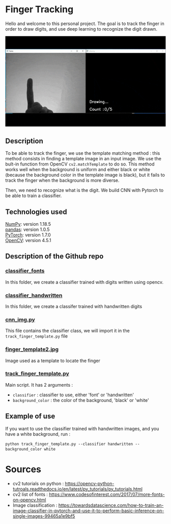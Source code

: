 # Finger Tracking

Hello and welcome to this personal project. The goal is to track the finger in order to draw digits, and use deep learning to recognize the digit drawn. 

<p align="center">
  <img src="demo.gif" alt="animated" />
</p>


## Description

To be able to track the finger, we use the template matching method : this method consists in finding a template image in an input image. We use the bult-in function from OpenCV `cv2.matchTemplate` to do so. This method works well when the background is uniform and either black or white (because the background color in the template image is black), but it fails to track the finger when the background is more diverse.

Then, we need to recognize what is the digit. We build CNN with Pytorch to be able to train a classifier.

## Technologies used

[NumPy](https://numpy.org/): version 1.18.5<br/>
[pandas](https://pandas.pydata.org/): version 1.0.5<br/>
[PyTorch](https://pytorch.org/): version 1.7.0  <br/>
[OpenCV](https://opencv.org/): version 4.5.1


## Description of the Github repo

### [classifier_fonts](classifier_fonts/)

In this folder, we create a classifier trained with digits written using opencv.

### [classifier_handwritten](classifier_handwritten/)

In this folder, we create a classifer trained with handwritten digits

### [cnn_img.py](cnn_img.py)

This file contains the classifier class, we will import it in the `track_finger_template.py` file

### [finger_template2.jpg](finger_template2.jpg)

Image used as a template to locate the finger

### [track_finger_template.py](track_finger_template.py)

Main script. It has 2 arguments :
- `classifier` : classifier to use, either 'font' or 'handwritten'
- `background_color` : the color of the background, 'black' or 'white'


## Example of use

If you want to use the classifier trained with handwritten images, and you have a white background, run :

```
python track_finger_template.py --classifier handwritten --background_color white
```

# Sources
- cv2 tutorials on python : https://opencv-python-tutroals.readthedocs.io/en/latest/py_tutorials/py_tutorials.html
- cv2 list of fonts : https://www.codesofinterest.com/2017/07/more-fonts-on-opencv.html
- Image classification : https://towardsdatascience.com/how-to-train-an-image-classifier-in-pytorch-and-use-it-to-perform-basic-inference-on-single-images-99465a1e9bf5
